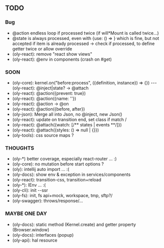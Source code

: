 ## TODO

### Bug

- @action endless loop if processed twice (if will*Mount is called twice...)
- @state is always processed, even with {use: () => } which is fine, but not accepted if item is already processed
  -> check if processed, to define getter twice or allow override
- (oly-react): remove "react show views"
- (oly-react): @env in components (crash on #get)

### SOON

- (oly-core): kernel.on("before:process", ({definition, instance}) => {}) 
\--- (oly-react): @inject|state? -> @attach
- (oly-react): @action({prevent: true})
- (oly-react): @action({name: ''})
- (oly-react): @action -> @on
- (oly-react): @action({before, after})
- (oly-json): Merge all into Json, no @inject, new Json()
- (oly-react): <Active></Active> update on transition end, set class if match /
- (oly-react): @attach({watch: [/** states | events **/]})
- (oly-react): @attach({styles: () => null | {}})
- (oly-tools): css source maps ?

### THOUGHTS

- (oly-*) better coverage, especially react-router ... :)
- (oly-core): no mutation before start options ?
- (oly): intellij auto import ... :( 
- (oly-docs): show env & exception in services/components
- (oly-react): transition-css, transition+reload
- (oly-*): IEnv ... :(
- (oly-cli): init --ssr
- (oly-fs): init, fs api+mock, workspace, tmp, sftp?/
- (oly-swagger): throws/response/...

### MAYBE ONE DAY

- (oly-docs): static method (Kernel.create) and getter property (Browser.window)
- (oly-docs): interfaces (popup) 
- (oly-api): hal resource
